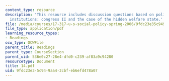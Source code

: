 ```yaml
---
content_type: resource
description: 'This resource includes discussion questions based on policy-Rrlevant
  institutions: congress II and the case of the hidden welfare state.'
file: /media/courses/17-317-u-s-social-policy-spring-2006/9fdc23e35c949aa43cbfeb6efd478a07_14.pdf
file_type: application/pdf
learning_resource_types:
- Readings
ocw_type: OCWFile
parent_title: Readings
parent_type: CourseSection
parent_uid: 536e0c27-28e4-dfd0-c239-af83a9c94280
resourcetype: Document
title: 14.pdf
uid: 9fdc23e3-5c94-9aa4-3cbf-eb6efd478a07
---
```

